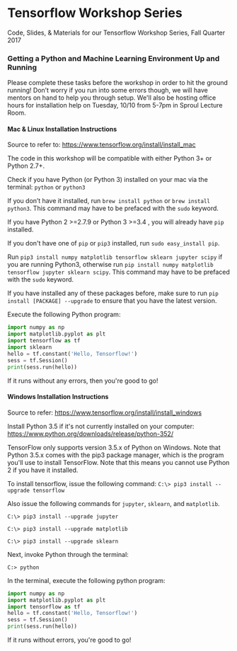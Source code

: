 # Tensorflow Workshop Series

Code, Slides, &amp; Materials for our Tensorflow Workshop Series, Fall Quarter 2017

### Getting a Python and Machine Learning Environment Up and Running

Please complete these tasks before the workshop in order to hit the ground running! Don’t worry if you run into some errors though, we will have mentors on hand to help you through setup. We'll also be hosting office hours for installation help on Tuesday, 10/10 from 5-7pm in Sproul Lecture Room.

#### Mac & Linux Installation Instructions
 
Source to refer to: https://www.tensorflow.org/install/install_mac

The code in this workshop will be compatible with either Python 3+ or Python 2.7+. 

Check if you have Python (or Python 3) installed on your mac via the terminal: ```python``` or ```python3```

If you don’t have it installed, run ```brew install python``` or ```brew install python3```. This command may have to be prefaced with the `sudo` keyword. 

If you have Python 2 >=2.7.9 or Python 3 >=3.4 , you will already have `pip` installed. 

If you don't have one of `pip` or `pip3` installed, run `sudo easy_install pip`. 

Run ```pip3 install numpy matplotlib tensorflow sklearn jupyter scipy``` if you are running Python3, otherwise run ```pip install numpy matplotlib tensorflow jupyter sklearn scipy```. This command may have to be prefaced with the `sudo` keyword. 

If you have installed any of these packages before, make sure to run `pip install [PACKAGE] --upgrade` to ensure that you have the latest version. 

Execute the following Python program:

```python
import numpy as np
import matplotlib.pyplot as plt
import tensorflow as tf
import sklearn
hello = tf.constant('Hello, Tensorflow!')
sess = tf.Session()
print(sess.run(hello))
```

If it runs without any errors, then you're good to go!


#### Windows Installation Instructions

Source to refer: https://www.tensorflow.org/install/install_windows

Install Python 3.5 if it's not currently installed on your computer: https://www.python.org/downloads/release/python-352/

TensorFlow only supports version 3.5.x of Python on Windows. Note that Python 3.5.x comes with the pip3 package manager, which is the program you'll use to install TensorFlow. Note that this means you cannot use Python 2 if you have it installed. 

To install tensorflow, issue the following command: ```C:\> pip3 install --upgrade tensorflow```

Also issue the following commands for `jupyter`, `sklearn`, and `matplotlib`. 

```C:\> pip3 install --upgrade jupyter```

```C:\> pip3 install --upgrade matplotlib ```

```C:\> pip3 install --upgrade sklearn```

Next, invoke Python through the terminal:

```C:> python ```

In the terminal, execute the following python program: 

```python
import numpy as np
import matplotlib.pyplot as plt
import tensorflow as tf
hello = tf.constant('Hello, Tensorflow!')
sess = tf.Session()
print(sess.run(hello))
```

If it runs without errors, you're good to go!
